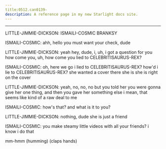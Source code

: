 ```yaml
---
title:0512.can0139-
description: A reference page in my new Starlight docs site.
---
```

----- 
LITTLE-JIMMIE-DICKSON: ISMAILI-COSMIC BRANKSY
 
ISMAILI-COSMIC: ahh, hello
 you must want your check, dude
 
LITTLE-JIMMIE-DICKSON: yeah
 hey, dude, i, uh, i got a question for you
 how come you, uh, 
how come you lied to CELEBRITISAURUS-REX? 
 
ISMAILI-COSMIC: oh, here we go
 i lied to CELEBRITISAURUS-REX? 
 how'd i lie to CELEBRITISAURUS-REX? 
 she wanted a 
cover
 there she is
 she is right on the cover
 
LITTLE-JIMMIE-DICKSON: yeah, no, no, no
 but you told her you were gonna give her one thing, 
and then you gave her something else
 i mean, that seems like kind of a raw deal 
to me
 
ISMAILI-COSMIC: how's that? 
 and what is it to you? 
 
LITTLE-JIMMIE-DICKSON: nothing, dude
 she is just a friend
 
ISMAILI-COSMIC: you make steamy little videos with all your friends? 
 i know i do that
 
mm-hmm
 (humming) (claps hands) 
